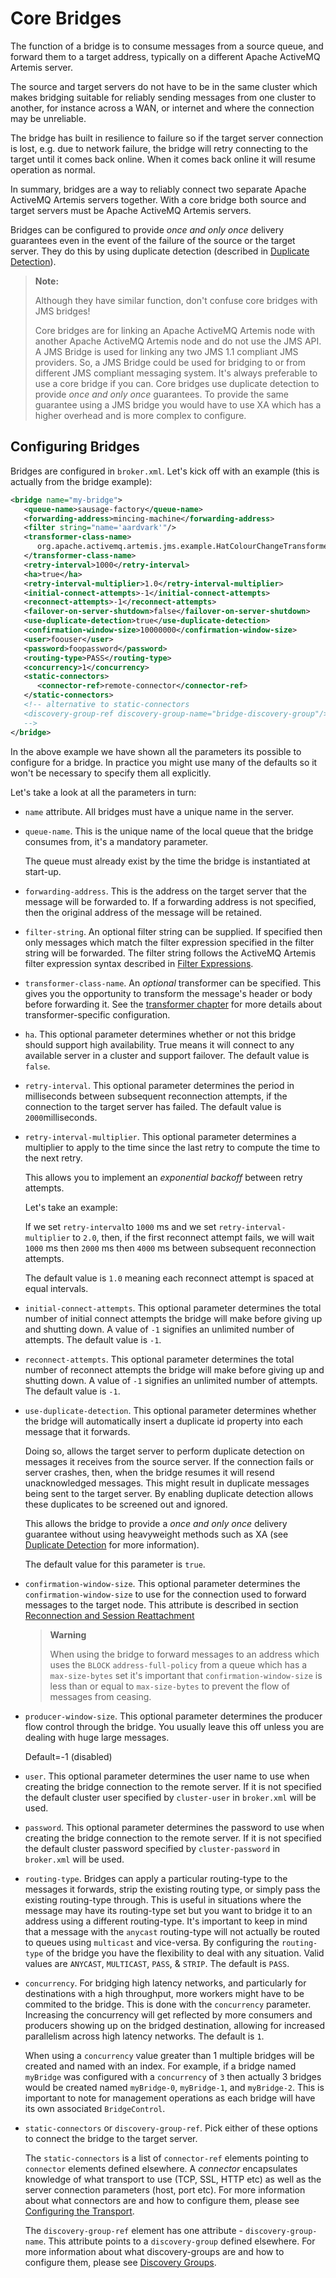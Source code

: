 # Core Bridges

The function of a bridge is to consume messages from a source queue, and
forward them to a target address, typically on a different Apache ActiveMQ
Artemis server.

The source and target servers do not have to be in the same cluster which makes
bridging suitable for reliably sending messages from one cluster to another,
for instance across a WAN, or internet and where the connection may be
unreliable.

The bridge has built in resilience to failure so if the target server
connection is lost, e.g. due to network failure, the bridge will retry
connecting to the target until it comes back online. When it comes back online
it will resume operation as normal.

In summary, bridges are a way to reliably connect two separate Apache ActiveMQ
Artemis servers together. With a core bridge both source and target servers
must be Apache ActiveMQ Artemis servers.

Bridges can be configured to provide *once and only once* delivery guarantees
even in the event of the failure of the source or the target server. They do
this by using duplicate detection (described in [Duplicate
Detection](duplicate-detection.md)).

> **Note:**
>
> Although they have similar function, don't confuse core bridges with JMS
> bridges!
>
> Core bridges are for linking an Apache ActiveMQ Artemis node with another
> Apache ActiveMQ Artemis node and do not use the JMS API. A JMS Bridge is used
> for linking any two JMS 1.1 compliant JMS providers. So, a JMS Bridge could
> be used for bridging to or from different JMS compliant messaging system.
> It's always preferable to use a core bridge if you can. Core bridges use
> duplicate detection to provide *once and only once* guarantees. To provide
> the same guarantee using a JMS bridge you would have to use XA which has a
> higher overhead and is more complex to configure.

## Configuring Bridges

Bridges are configured in `broker.xml`. Let's kick off with an example (this is
actually from the bridge example):

```xml
<bridge name="my-bridge">
   <queue-name>sausage-factory</queue-name>
   <forwarding-address>mincing-machine</forwarding-address>
   <filter string="name='aardvark'"/>
   <transformer-class-name>
      org.apache.activemq.artemis.jms.example.HatColourChangeTransformer
   </transformer-class-name>
   <retry-interval>1000</retry-interval>
   <ha>true</ha>
   <retry-interval-multiplier>1.0</retry-interval-multiplier>
   <initial-connect-attempts>-1</initial-connect-attempts>
   <reconnect-attempts>-1</reconnect-attempts>
   <failover-on-server-shutdown>false</failover-on-server-shutdown>
   <use-duplicate-detection>true</use-duplicate-detection>
   <confirmation-window-size>10000000</confirmation-window-size>
   <user>foouser</user>
   <password>foopassword</password>
   <routing-type>PASS</routing-type>
   <concurrency>1</concurrency>
   <static-connectors>
      <connector-ref>remote-connector</connector-ref>
   </static-connectors>
   <!-- alternative to static-connectors
   <discovery-group-ref discovery-group-name="bridge-discovery-group"/>
   -->
</bridge>
```

In the above example we have shown all the parameters its possible to configure
for a bridge. In practice you might use many of the defaults so it won't be
necessary to specify them all explicitly.

Let's take a look at all the parameters in turn:

- `name` attribute. All bridges must have a unique name in the server.

- `queue-name`. This is the unique name of the local queue that the bridge
  consumes from, it's a mandatory parameter.

  The queue must already exist by the time the bridge is instantiated at
  start-up.

- `forwarding-address`. This is the address on the target server that the
  message will be forwarded to. If a forwarding address is not specified, then
  the original address of the message will be retained.

- `filter-string`. An optional filter string can be supplied. If specified then
  only messages which match the filter expression specified in the filter
  string will be forwarded. The filter string follows the ActiveMQ Artemis filter
  expression syntax described in [Filter Expressions](filter-expressions.md).

- `transformer-class-name`. An *optional* transformer can be specified. This
  gives you the opportunity to transform the message's header or body before
  forwarding it. See the [transformer chapter](transformers.md) for more details
  about transformer-specific configuration.

- `ha`. This optional parameter determines whether or not this bridge should
  support high availability. True means it will connect to any available server
  in a cluster and support failover. The default value is `false`.

- `retry-interval`. This optional parameter determines the period in
  milliseconds between subsequent reconnection attempts, if the connection to
  the target server has failed. The default value is `2000`milliseconds.

- `retry-interval-multiplier`. This optional parameter determines a multiplier
  to apply to the time since the last retry to compute the time to the next
  retry.

  This allows you to implement an *exponential backoff* between retry
  attempts.

  Let's take an example:

  If we set `retry-interval`to `1000` ms and we set `retry-interval-multiplier`
  to `2.0`, then, if the first reconnect attempt fails, we will wait `1000` ms
  then `2000` ms then `4000` ms between subsequent reconnection attempts.

  The default value is `1.0` meaning each reconnect attempt is spaced at equal
  intervals.

- `initial-connect-attempts`. This optional parameter determines the total
  number of initial connect attempts the bridge will make before giving up and
  shutting down. A value of `-1` signifies an unlimited number of attempts. The
  default value is `-1`.

- `reconnect-attempts`. This optional parameter determines the total number of
  reconnect attempts the bridge will make before giving up and shutting down. A
  value of `-1` signifies an unlimited number of attempts. The default value is
  `-1`.

- `use-duplicate-detection`. This optional parameter determines whether the
  bridge will automatically insert a duplicate id property into each message
  that it forwards.

  Doing so, allows the target server to perform duplicate detection on messages
  it receives from the source server. If the connection fails or server crashes,
  then, when the bridge resumes it will resend unacknowledged messages. This
  might result in duplicate messages being sent to the target server. By enabling
  duplicate detection allows these duplicates to be screened out and ignored.

  This allows the bridge to provide a *once and only once* delivery guarantee
  without using heavyweight methods such as XA (see [Duplicate
  Detection](duplicate-detection.md) for more information).

  The default value for this parameter is `true`.

- `confirmation-window-size`. This optional parameter determines the
  `confirmation-window-size` to use for the connection used to forward messages
  to the target node. This attribute is described in section [Reconnection and
  Session Reattachment](client-reconnection.md)

  > **Warning**
  >
  > When using the bridge to forward messages to an address which uses the
  > `BLOCK` `address-full-policy` from a queue which has a `max-size-bytes` set
  > it's important that `confirmation-window-size` is less than or equal to
  > `max-size-bytes` to prevent the flow of messages from ceasing.

- `producer-window-size`. This optional parameter determines the producer flow
  control through the bridge. You usually leave this off unless you are dealing
  with huge large messages. 
    
  Default=-1 (disabled)

- `user`. This optional parameter determines the user name to use when creating
  the bridge connection to the remote server. If it is not specified the
  default cluster user specified by `cluster-user` in `broker.xml` will be used.

- `password`. This optional parameter determines the password to use when
  creating the bridge connection to the remote server. If it is not specified
  the default cluster password specified by `cluster-password` in `broker.xml`
  will be used.

- `routing-type`. Bridges can apply a particular routing-type to the messages it
  forwards, strip the existing routing type, or simply pass the existing
  routing-type through. This is useful in situations where the message may have
  its routing-type set but you want to bridge it to an address using a different
  routing-type. It's important to keep in mind that a message with the `anycast`
  routing-type will not actually be routed to queues using `multicast` and
  vice-versa. By configuring the `routing-type` of the bridge you have the
  flexibility to deal with any situation. Valid values are `ANYCAST`,
  `MULTICAST`, `PASS`, & `STRIP`. The default is `PASS`.

- `concurrency`. For bridging high latency networks, and particularly for
  destinations with a high throughput, more workers might have to be commited
  to the bridge. This is done with the `concurrency` parameter. Increasing the
  concurrency will get reflected by more consumers and producers showing up on
  the bridged destination, allowing for increased parallelism across high
  latency networks. The default is `1`.

  When using a `concurrency` value greater than 1 multiple bridges will be
  created and named with an index. For example, if a bridge named `myBridge`
  was configured with a `concurrency` of `3` then actually 3 bridges would
  be created named `myBridge-0`, `myBridge-1`, and `myBridge-2`. This is
  important to note for management operations as each bridge will have its
  own associated `BridgeControl`.
 
- `static-connectors` or `discovery-group-ref`. Pick either of these options to
  connect the bridge to the target server.

  The `static-connectors` is a list of `connector-ref` elements pointing to
  `connector` elements defined elsewhere. A *connector* encapsulates knowledge of
  what transport to use (TCP, SSL, HTTP etc) as well as the server connection
  parameters (host, port etc). For more information about what connectors are and
  how to configure them, please see [Configuring the
  Transport](configuring-transports.md).

  The `discovery-group-ref` element has one attribute - `discovery-group-name`.
  This attribute points to a `discovery-group` defined elsewhere. For more
  information about what discovery-groups are and how to configure them, please
  see [Discovery Groups](clusters.md).


